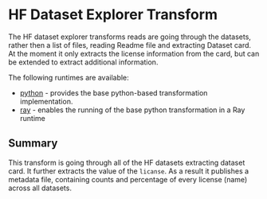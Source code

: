 # HF Dataset Explorer Transform 
The HF dataset explorer transforms reads are going through the datasets, rather then a list of 
files, reading Readme file and extracting Dataset card. At the moment it only extracts the license 
information from the card, but can be extended to extract additional information.

The following runtimes are available:

* [python](src/hf_dataset_explorer/python) - provides the base python-based transformation 
implementation.
* [ray](src/hf_dataset_explorer/ray) - enables the running of the base python transformation
in a Ray runtime

## Summary

This transform is going through all of the HF datasets extracting dataset card. It further extracts 
the value of the `licanse`. As a result it publishes a metadata file, containing counts and 
percentage of every license (name) across all datasets. 
